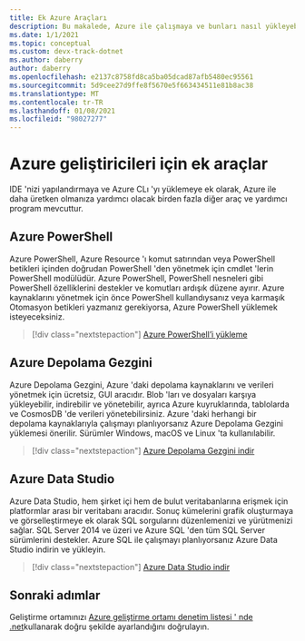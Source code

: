 ```yaml
---
title: Ek Azure Araçları
description: Bu makalede, Azure ile çalışmaya ve bunları nasıl yükleyebileceğinizi gösteren ek araçlar ve yardımcı programlar açıklanmaktadır.
ms.date: 1/1/2021
ms.topic: conceptual
ms.custom: devx-track-dotnet
ms.author: daberry
author: daberry
ms.openlocfilehash: e2137c8758fd8ca5ba05dcad87afb5480ec95561
ms.sourcegitcommit: 5d9cee27d9ffe8f5670e5f663434511e81b8ac38
ms.translationtype: MT
ms.contentlocale: tr-TR
ms.lasthandoff: 01/08/2021
ms.locfileid: "98027277"
---
```

# <a name="additional-tools-for-azure-developers"></a>Azure geliştiricileri için ek araçlar

IDE 'nizi yapılandırmaya ve Azure CLı 'yı yüklemeye ek olarak, Azure ile daha üretken olmanıza yardımcı olacak birden fazla diğer araç ve yardımcı program mevcuttur.  

## <a name="azure-powershell"></a>Azure PowerShell

Azure PowerShell, Azure Resource 'ı komut satırından veya PowerShell betikleri içinden doğrudan PowerShell 'den yönetmek için cmdlet 'lerin PowerShell modülüdür.  Azure PowerShell, PowerShell nesneleri gibi PowerShell özelliklerini destekler ve komutları ardışık düzene ayırır.  Azure kaynaklarını yönetmek için önce PowerShell kullandıysanız veya karmaşık Otomasyon betikleri yazmanız gerekiyorsa, Azure PowerShell yüklemek isteyeceksiniz.

> [!div class="nextstepaction"]
> [Azure PowerShell’i yükleme](/powershell/azure/install-az-ps)

## <a name="azure-storage-explorer"></a>Azure Depolama Gezgini

Azure Depolama Gezgini, Azure 'daki depolama kaynaklarını ve verileri yönetmek için ücretsiz, GUI aracıdır.  Blob 'ları ve dosyaları karşıya yükleyebilir, indirebilir ve yönetebilir, ayrıca Azure kuyruklarında, tablolarda ve CosmosDB 'de verileri yönetebilirsiniz.  Azure 'daki herhangi bir depolama kaynaklarıyla çalışmayı planlıyorsanız Azure Depolama Gezgini yüklemesi önerilir.  Sürümler Windows, macOS ve Linux 'ta kullanılabilir.  

> [!div class="nextstepaction"]
> [Azure Depolama Gezgini indir](https://azure.microsoft.com/en-us/features/storage-explorer/)

## <a name="azure-data-studio"></a>Azure Data Studio

Azure Data Studio, hem şirket içi hem de bulut veritabanlarına erişmek için platformlar arası bir veritabanı aracıdır.  Sonuç kümelerini grafik oluşturmaya ve görselleştirmeye ek olarak SQL sorgularını düzenlemenizi ve yürütmenizi sağlar.  SQL Server 2014 ve üzeri ve Azure SQL 'den tüm SQL Server sürümlerini destekler.  Azure SQL ile çalışmayı planlıyorsanız Azure Data Studio indirin ve yükleyin.

> [!div class="nextstepaction"]
> [Azure Data Studio indir](/sql/azure-data-studio/download-azure-data-studio)

## <a name="next-steps"></a>Sonraki adımlar

Geliştirme ortamınızı [Azure geliştirme ortamı denetim listesi ' nde .net](./dotnet-dev-env-checklist.md)kullanarak doğru şekilde ayarlandığını doğrulayın.
